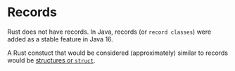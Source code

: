 # Records

Rust does not have records. In Java, records (or `record classes`) were added as a stable feature in Java 16.

A Rust constuct that would be considered (approximately) similar to records would be [structures or `struct`][structs].

  [structs]: structs.md
